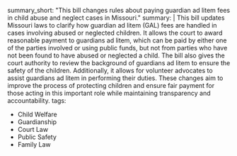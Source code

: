 summary_short: "This bill changes rules about paying guardian ad litem fees in child abuse and neglect cases in Missouri."
summary: |
  This bill updates Missouri laws to clarify how guardian ad litem (GAL) fees are handled in cases involving abused or neglected children. It allows the court to award reasonable payment to guardians ad litem, which can be paid by either one of the parties involved or using public funds, but not from parties who have not been found to have abused or neglected a child. The bill also gives the court authority to review the background of guardians ad litem to ensure the safety of the children. Additionally, it allows for volunteer advocates to assist guardians ad litem in performing their duties. These changes aim to improve the process of protecting children and ensure fair payment for those acting in this important role while maintaining transparency and accountability.
tags:
  - Child Welfare
  - Guardianship
  - Court Law
  - Public Safety
  - Family Law
